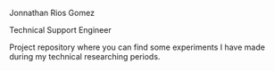 Jonnathan Rios Gomez

Technical Support Engineer

Project repository where you can find some experiments I have made during my technical researching periods.